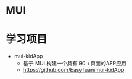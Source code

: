 # MUI


# 学习项目 

- mui-kidApp 
    - 基于 MUI 构建一个具有 90 +页面的APP应用
    - https://github.com/EasyTuan/mui-kidApp